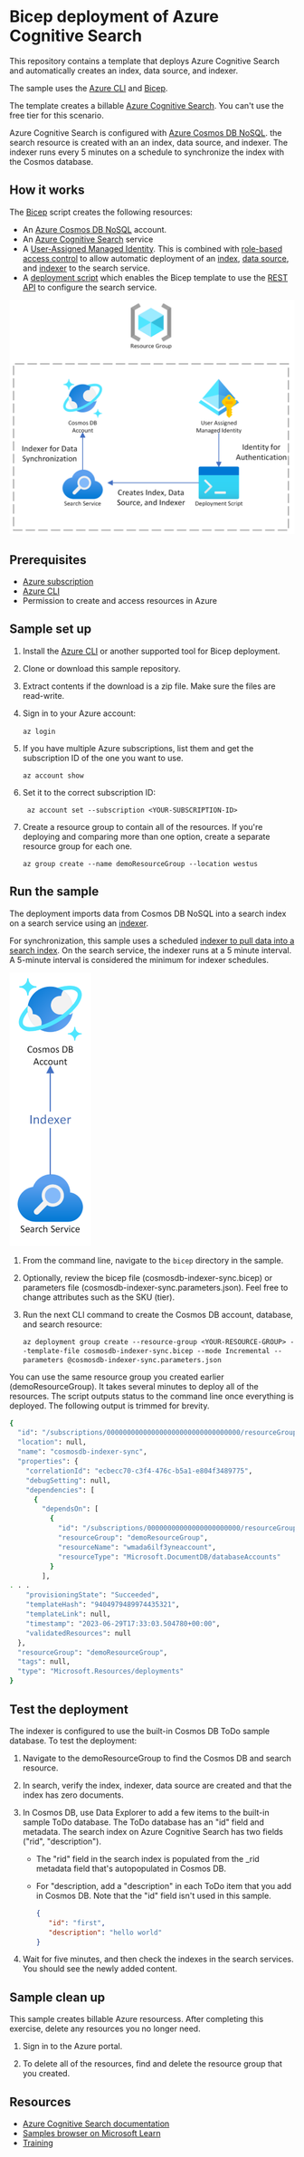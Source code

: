 # Bicep deployment of Azure Cognitive Search

This repository contains a template that deploys Azure Cognitive Search and automatically creates an index, data source, and indexer.

The sample uses the [Azure CLI](https://learn.microsoft.com/cli/azure/) and [Bicep](https://learn.microsoft.com/azure/azure-resource-manager/bicep/overview?tabs=bicep).

The template creates a billable [Azure Cognitive Search](https://learn.microsoft.com/azure/search/search-create-service-portal). You can't use the free tier for this scenario.

Azure Cognitive Search is configured with [Azure Cosmos DB NoSQL](https://learn.microsoft.com/azure/cosmos-db/try-free?tabs=nosql). the search resource is created with an an index, data source, and indexer. The indexer runs every 5 minutes on a schedule to synchronize the index with the Cosmos database.

## How it works

The [Bicep](https://learn.microsoft.com/azure/azure-resource-manager/bicep/overview?tabs=bicep) script creates the following resources:

+ An [Azure Cosmos DB NoSQL](https://learn.microsoft.com/azure/cosmos-db/try-free?tabs=nosql) account.
+ An [Azure Cognitive Search](https://learn.microsoft.com/azure/search/search-what-is-azure-search) service
+ A [User-Assigned Managed Identity](https://learn.microsoft.com/azure/active-directory/managed-identities-azure-resources/overview). This is combined with [role-based access control](https://learn.microsoft.com/azure/search/search-security-rbac) to allow automatic deployment of an [index](https://learn.microsoft.com/azure/search/search-what-is-an-index), [data source](https://learn.microsoft.com/azure/search/search-indexer-overview), and [indexer](https://learn.microsoft.com/azure/search/search-indexer-overview) to the search service.
+ A [deployment script](https://learn.microsoft.com/azure/azure-resource-manager/templates/deployment-script-template) which enables the Bicep template to use the [REST API](https://learn.microsoft.com/rest/api/searchservice/) to configure the search service.

![Bicep Diagram](./media/BicepDiagram.png)

## Prerequisites

+ [Azure subscription](https://azure.microsoft.com/free/)
+ [Azure CLI](https://learn.microsoft.com/cli/azure/install-azure-cli)
+ Permission to create and access resources in Azure

## Sample set up

1. Install the [Azure CLI](https://learn.microsoft.com/cli/azure/install-azure-cli) or another supported tool for Bicep deployment.

1. Clone or download this sample repository.

1. Extract contents if the download is a zip file. Make sure the files are read-write.

1. Sign in to your Azure account:

   `az login`

1. If you have multiple Azure subscriptions, list them and get the subscription ID of the one you want to use.

   ```azurecli
   az account show
   ```

1. Set it to the correct subscription ID:

   ```azurecli
    az account set --subscription <YOUR-SUBSCRIPTION-ID>
   ```

1. Create a resource group to contain all of the resources. If you're deploying and comparing more than one option, create a separate resource group for each one.

   ```azurecli
   az group create --name demoResourceGroup --location westus
   ```

## Run the sample

The deployment imports data from Cosmos DB NoSQL into a search index on a search service using an [indexer](https://learn.microsoft.com/azure/search/search-howto-index-cosmosdb).

For synchronization, this sample uses a scheduled [indexer to pull data into a search index](https://learn.microsoft.com/azure/search/search-what-is-data-import#pulling-data-into-an-index). On the search service, the indexer runs at a 5 minute interval. A 5-minute interval is considered the minimum for indexer schedules.

![Cosmos DB Indexer Sync Architecture](./media/IndexerSyncArchitecture%20-%20SingleService.png)

1. From the command line, navigate to the `bicep` directory in the sample.

1. Optionally, review the bicep file (cosmosdb-indexer-sync.bicep) or parameters file (cosmosdb-indexer-sync.parameters.json). Feel free to change attributes such as the SKU (tier).

1. Run the next CLI command to create the Cosmos DB account, database, and search resource:

   ```azurecli
   az deployment group create --resource-group <YOUR-RESOURCE-GROUP> --template-file cosmosdb-indexer-sync.bicep --mode Incremental --parameters @cosmosdb-indexer-sync.parameters.json
   ```

You can use the same resource group you created earlier (demoResourceGroup). It takes several minutes to deploy all of the resources. The script outputs status to the command line once everything is deployed. The following output is trimmed for brevity.

```bash
{
  "id": "/subscriptions/000000000000000000000000000000000/resourceGroups/demoResourceGroup/providers/Microsoft.Resources/deployments/cosmosdb-indexer-sync",
  "location": null,
  "name": "cosmosdb-indexer-sync",
  "properties": {
    "correlationId": "ecbecc70-c3f4-476c-b5a1-e804f3489775",
    "debugSetting": null,
    "dependencies": [
      {
        "dependsOn": [
          {
            "id": "/subscriptions/00000000000000000000000/resourceGroups/demoResourceGroup/providers/Microsoft.DocumentDB/databaseAccounts/wmada6ilf3yneaccount",
            "resourceGroup": "demoResourceGroup",
            "resourceName": "wmada6ilf3yneaccount",
            "resourceType": "Microsoft.DocumentDB/databaseAccounts"
          }
        ],
. . . 
    "provisioningState": "Succeeded",
    "templateHash": "9404979489974435321",
    "templateLink": null,
    "timestamp": "2023-06-29T17:33:03.504780+00:00",
    "validatedResources": null
  },
  "resourceGroup": "demoResourceGroup",
  "tags": null,
  "type": "Microsoft.Resources/deployments"
}
```

## Test the deployment

The indexer is configured to use the built-in Cosmos DB ToDo sample database. To test the deployment:

1. Navigate to the demoResourceGroup to find the Cosmos DB and search resource.

1. In search, verify the index, indexer, data source are created and that the index has zero documents.

1. In Cosmos DB, use Data Explorer to add a few items to the built-in sample ToDo database. The ToDo database has an "id" field and metadata. The search index on Azure Cognitive Search has two fields ("rid", "description"). 

   + The "rid" field in the search index is populated from the _rid metadata field that's autopopulated in Cosmos DB.

   + For "description, add a "description" in each ToDo item that you add in Cosmos DB. Note that the "id" field isn't used in this sample.

     ```json
     {
        "id": "first",
        "description": "hello world"
     }
     ```

1. Wait for five minutes, and then check the indexes in the search services. You should see the newly added content.

## Sample clean up

This sample creates billable Azure resourcess. After completing this exercise, delete any resources you no longer need.

1. Sign in to the Azure portal.

1. To delete all of the resources, find and delete the resource group that you created.

## Resources

+ [Azure Cognitive Search documentation](https://learn.microsoft.com/azure/search/)
+ [Samples browser on Microsoft Learn](https://learn.microsoft.com/samples/browse/)
+ [Training](https://learn.microsoft.com/training/)
